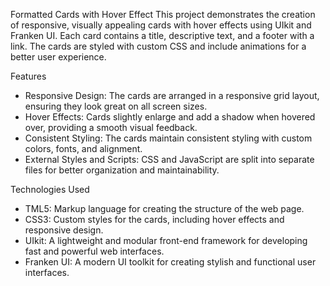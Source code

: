 Formatted Cards with Hover Effect
This project demonstrates the creation of responsive, visually appealing cards with hover effects using UIkit and Franken UI. Each card contains a title, descriptive text, and a footer with a link. The cards are styled with custom CSS and include animations for a better user experience.


Features
- Responsive Design: The cards are arranged in a responsive grid layout, ensuring they look great on all screen sizes.
- Hover Effects: Cards slightly enlarge and add a shadow when hovered over, providing a smooth visual feedback.
- Consistent Styling: The cards maintain consistent styling with custom colors, fonts, and alignment.
- External Styles and Scripts: CSS and JavaScript are split into separate files for better organization and maintainability.


Technologies Used
- TML5: Markup language for creating the structure of the web page.
- CSS3: Custom styles for the cards, including hover effects and responsive design.
- UIkit: A lightweight and modular front-end framework for developing fast and powerful web interfaces.
- Franken UI: A modern UI toolkit for creating stylish and functional user interfaces.